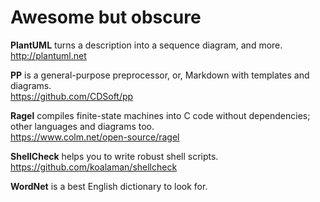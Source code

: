 # Awesome but obscure

__PlantUML__ turns a description into a sequence diagram, and more.  
<http://plantuml.net>

__PP__ is a general-purpose preprocessor, or, Markdown with templates and diagrams.  
<https://github.com/CDSoft/pp>

__Ragel__ compiles finite-state machines into C code without dependencies; other languages and diagrams too.  
<https://www.colm.net/open-source/ragel>

__ShellCheck__ helps you to write robust shell scripts.  
<https://github.com/koalaman/shellcheck>

__WordNet__ is a best English dictionary to look for.

